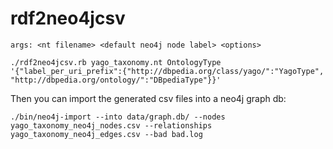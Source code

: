 # rdf2neo4jcsv
```
args: <nt filename> <default neo4j node label> <options>

./rdf2neo4jcsv.rb yago_taxonomy.nt OntologyType '{"label_per_uri_prefix":{"http://dbpedia.org/class/yago/":"YagoType", "http://dbpedia.org/ontology/":"DBpediaType"}}'
```

Then you can import the generated csv files into a neo4j graph db:
```
./bin/neo4j-import --into data/graph.db/ --nodes yago_taxonomy_neo4j_nodes.csv --relationships yago_taxonomy_neo4j_edges.csv --bad bad.log
```
